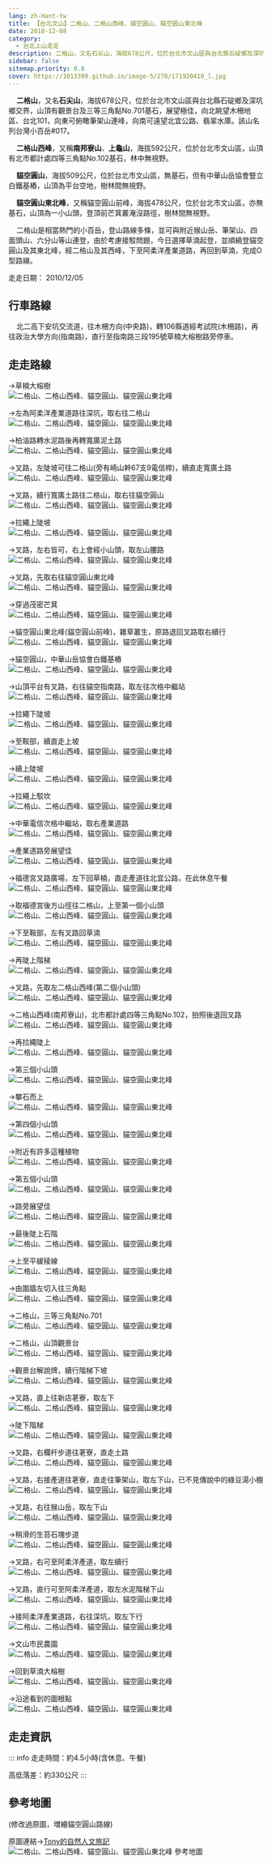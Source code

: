 ```yaml
---
lang: zh-Hant-tw
title: 【台北文山】二格山、二格山西峰、貓空圓山、貓空圓山東北峰
date: 2010-12-08
category: 
  - 台北上山走走
description: 二格山，又名石尖山，海拔678公尺，位於台北市文山區與台北縣石碇鄉及深坑鄉交界，山頂有觀景台及三等三角點No.701基石，展望極佳，向北眺望木柵地區、台北101，向東可俯瞰筆架山連峰，向南可遠望北宜公路、翡翠水庫。該山名列台灣小百岳#017。 二格山西峰，又稱南邦寮山、上龜山，海拔592公尺，位於台北市文山區，山頂有北市都計處四等三角點No.102基石，林中無視野。 貓空圓山，海拔509公尺，位於台北市文山區，無基石，但有中華山岳協會豎立白鐵基樁，山頂為平台空地，樹林間無視野。
sidebar: false
sitemap.priority: 0.8
cover: https://1013399.github.io/image-5/278/171920410_l.jpg
---
```


    **二格山**，又名**石尖山**，海拔678公尺，位於台北市文山區與台北縣石碇鄉及深坑鄉交界，山頂有觀景台及三等三角點No.701基石，展望極佳，向北眺望木柵地區、台北101，向東可俯瞰筆架山連峰，向南可遠望北宜公路、翡翠水庫。該山名列台灣小百岳#017。  

    **二格山西峰**，又稱**南邦寮山**、**上龜山**，海拔592公尺，位於台北市文山區，山頂有北市都計處四等三角點No.102基石，林中無視野。  

<!-- more -->

    **貓空圓山**，海拔509公尺，位於台北市文山區，無基石，但有中華山岳協會豎立白鐵基樁，山頂為平台空地，樹林間無視野。

    **貓空圓山東北峰**，又稱貓空圓山前峰，海拔478公尺，位於台北市文山區，亦無基石，山頂為一小山頭，登頂前芒萁叢淹沒路徑，樹林間無視野。  

    二格山是相當熱門的小百岳，登山路線多條，並可與附近猴山岳、筆架山、四面頭山、六分山等山連登，由於考慮接駁問題，今日選擇草湳起登，並順繞登貓空圓山及其東北峰，經二格山及其西峰，下至阿柔洋產業道路，再回到草湳，完成O型路線。

走走日期： 2010/12/05

## 行車路線
    北二高下安坑交流道，往木柵方向(中央路)，轉106縣道經考試院(木柵路)，再往政治大學方向(指南路)，直行至指南路三段195號草楠大榕樹路旁停車。

## 走走路線
→草楠大榕樹  
![二格山、二格山西峰、貓空圓山、貓空圓山東北峰](https://1013399.github.io/image-5/278/171920371_l.jpg)

→左為阿柔洋產業道路往深坑，取右往二格山  
![二格山、二格山西峰、貓空圓山、貓空圓山東北峰](https://1013399.github.io/image-5/278/171920372_l.jpg)

→柏油路轉水泥路後再轉寬廣泥土路  
![二格山、二格山西峰、貓空圓山、貓空圓山東北峰](https://1013399.github.io/image-5/278/171920374_l.jpg)

→叉路，左陡坡可往二格山(旁有崎山幹67支9電信桿)，續直走寬廣土路  
![二格山、二格山西峰、貓空圓山、貓空圓山東北峰](https://1013399.github.io/image-5/278/171920376_l.jpg)

→叉路，續行寬廣土路往二格山，取右往貓空圓山  
![二格山、二格山西峰、貓空圓山、貓空圓山東北峰](https://1013399.github.io/image-5/278/171920377_l.jpg)

→拉繩上陡坡  
![二格山、二格山西峰、貓空圓山、貓空圓山東北峰](https://1013399.github.io/image-5/278/171920379_l.jpg)

→叉路，左右皆可，右上會經小山頭，取左山腰路  
![二格山、二格山西峰、貓空圓山、貓空圓山東北峰](https://1013399.github.io/image-5/278/171920381_l.jpg)

→叉路，先取右往貓空圓山東北峰  
![二格山、二格山西峰、貓空圓山、貓空圓山東北峰](https://1013399.github.io/image-5/278/171920384_l.jpg)

→穿過茂密芒萁  
![二格山、二格山西峰、貓空圓山、貓空圓山東北峰](https://1013399.github.io/image-5/278/171920387_l.jpg)

→貓空圓山東北峰(貓空圓山前峰)，雜草叢生，原路退回叉路取右續行  
![二格山、二格山西峰、貓空圓山、貓空圓山東北峰](https://1013399.github.io/image-5/278/171920389_l.jpg)

→貓空圓山，中華山岳協會白鐵基樁  
![二格山、二格山西峰、貓空圓山、貓空圓山東北峰](https://1013399.github.io/image-5/278/171920392_l.jpg)

→山頂平台有叉路，右往貓空指南路，取左往次格中繼站  
![二格山、二格山西峰、貓空圓山、貓空圓山東北峰](https://1013399.github.io/image-5/278/171920396_l.jpg)

→拉繩下陡坡  
![二格山、二格山西峰、貓空圓山、貓空圓山東北峰](https://1013399.github.io/image-5/278/171920397_l.jpg)

→至鞍部，續直走上坡  
![二格山、二格山西峰、貓空圓山、貓空圓山東北峰](https://1013399.github.io/image-5/278/171920403_l.jpg)

→續上陡坡  
![二格山、二格山西峰、貓空圓山、貓空圓山東北峰](https://1013399.github.io/image-5/278/171920404_l.jpg)

→拉繩上駁坎  
![二格山、二格山西峰、貓空圓山、貓空圓山東北峰](https://1013399.github.io/image-5/278/171920406_l.jpg)

→中華電信次格中繼站，取右產業道路  
![二格山、二格山西峰、貓空圓山、貓空圓山東北峰](https://1013399.github.io/image-5/278/171920407_l.jpg)

→產業道路旁展望佳  
![二格山、二格山西峰、貓空圓山、貓空圓山東北峰](https://1013399.github.io/image-5/278/171920410_l.jpg)

→福德宮叉路廣場，左下回草楠，直走產道往北宜公路，在此休息午餐  
![二格山、二格山西峰、貓空圓山、貓空圓山東北峰](https://1013399.github.io/image-5/278/171920412_l.jpg)

→取福德宮後方山徑往二格山，上至第一個小山頭  
![二格山、二格山西峰、貓空圓山、貓空圓山東北峰](https://1013399.github.io/image-5/278/171920415_l.jpg)

→下至鞍部，左有叉路回草湳  
![二格山、二格山西峰、貓空圓山、貓空圓山東北峰](https://1013399.github.io/image-5/278/171920419_l.jpg)

→再陡上階梯  
![二格山、二格山西峰、貓空圓山、貓空圓山東北峰](https://1013399.github.io/image-5/278/171920420_l.jpg)

→叉路，先取左二格山西峰(第二個小山頭)  
![二格山、二格山西峰、貓空圓山、貓空圓山東北峰](https://1013399.github.io/image-5/278/171920421_l.jpg)

→二格山西峰(南邦寮山)，北市都計處四等三角點No.102，拍照後退回叉路  
![二格山、二格山西峰、貓空圓山、貓空圓山東北峰](https://1013399.github.io/image-5/278/171920425_l.jpg)

→再拉繩陡上  
![二格山、二格山西峰、貓空圓山、貓空圓山東北峰](https://1013399.github.io/image-5/278/171920427_l.jpg)

→第三個小山頭  
![二格山、二格山西峰、貓空圓山、貓空圓山東北峰](https://1013399.github.io/image-5/278/171920430_l.jpg)

→攀石而上  
![二格山、二格山西峰、貓空圓山、貓空圓山東北峰](https://1013399.github.io/image-5/278/171920432_l.jpg)

→第四個小山頭  
![二格山、二格山西峰、貓空圓山、貓空圓山東北峰](https://1013399.github.io/image-5/278/171920435_l.jpg)

→附近有許多這種植物  
![二格山、二格山西峰、貓空圓山、貓空圓山東北峰](https://1013399.github.io/image-5/278/171920437_l.jpg)

→第五個小山頭  
![二格山、二格山西峰、貓空圓山、貓空圓山東北峰](https://1013399.github.io/image-5/278/171920441_l.jpg)

→路旁展望佳  
![二格山、二格山西峰、貓空圓山、貓空圓山東北峰](https://1013399.github.io/image-5/278/171920443_l.jpg)

→最後陡上石階  
![二格山、二格山西峰、貓空圓山、貓空圓山東北峰](https://1013399.github.io/image-5/278/171920448_l.jpg)

→上至平緩稜線  
![二格山、二格山西峰、貓空圓山、貓空圓山東北峰](https://1013399.github.io/image-5/278/171920449_l.jpg)

→由圍牆左切入往三角點  
![二格山、二格山西峰、貓空圓山、貓空圓山東北峰](https://1013399.github.io/image-5/278/171920451_l.jpg)

→二格山，三等三角點No.701  
![二格山、二格山西峰、貓空圓山、貓空圓山東北峰](https://1013399.github.io/image-5/278/171920455_l.jpg)

→二格山，山頂觀景台  
![二格山、二格山西峰、貓空圓山、貓空圓山東北峰](https://1013399.github.io/image-5/278/171920457_l.jpg)

→觀景台解說牌，續行階梯下坡  
![二格山、二格山西峰、貓空圓山、貓空圓山東北峰](https://1013399.github.io/image-5/278/171920458_l.jpg)

→叉路，直上往新店荖寮，取左下  
![二格山、二格山西峰、貓空圓山、貓空圓山東北峰](https://1013399.github.io/image-5/278/171920460_l.jpg)

→陡下階梯  
![二格山、二格山西峰、貓空圓山、貓空圓山東北峰](https://1013399.github.io/image-5/278/171920465_l.jpg)

→叉路，右欄杆步道往荖寮，直走土路  
![二格山、二格山西峰、貓空圓山、貓空圓山東北峰](https://1013399.github.io/image-5/278/171920470_l.jpg)

→叉路，右接產道往荖寮，直走往筆架山，取左下山，已不見傳說中的綠豆湯小棚  
![二格山、二格山西峰、貓空圓山、貓空圓山東北峰](https://1013399.github.io/image-5/278/171920474_l.jpg)

→叉路，右往猴山岳，取左下山  
![二格山、二格山西峰、貓空圓山、貓空圓山東北峰](https://1013399.github.io/image-5/278/171920476_l.jpg)

→稍滑的生苔石塊步道  
![二格山、二格山西峰、貓空圓山、貓空圓山東北峰](https://1013399.github.io/image-5/278/171920479_l.jpg)

→叉路，右可至阿柔洋產道，取左續行  
![二格山、二格山西峰、貓空圓山、貓空圓山東北峰](https://1013399.github.io/image-5/278/171920480_l.jpg)

→叉路，直行可至阿柔洋產道，取左水泥階梯下山  
![二格山、二格山西峰、貓空圓山、貓空圓山東北峰](https://1013399.github.io/image-5/278/171920483_l.jpg)

→接阿柔洋產業道路，右往深坑，取左下行  
![二格山、二格山西峰、貓空圓山、貓空圓山東北峰](https://1013399.github.io/image-5/278/171920486_l.jpg)

→文山市民農園  
![二格山、二格山西峰、貓空圓山、貓空圓山東北峰](https://1013399.github.io/image-5/278/171920488_l.jpg)

→回到草湳大榕樹  
![二格山、二格山西峰、貓空圓山、貓空圓山東北峰](https://1013399.github.io/image-5/278/171920368_l.jpg)

→沿途看到的圖根點  
![二格山、二格山西峰、貓空圓山、貓空圓山東北峰](https://1013399.github.io/image-5/278/171920490_l.jpg)

## 走走資訊
::: info
走走時間：約4.5小時(含休息、午餐)

高低落差：約330公尺
:::

## 參考地圖
(修改過原圖，増繪貓空圓山路線)  

原圖連結→[Tony的自然人文旅記](http://www.tonyhuang39.com/tony0201.html)  
![二格山、二格山西峰、貓空圓山、貓空圓山東北峰 參考地圖](https://1013399.github.io/image-5/278/171920804_l.jpg)